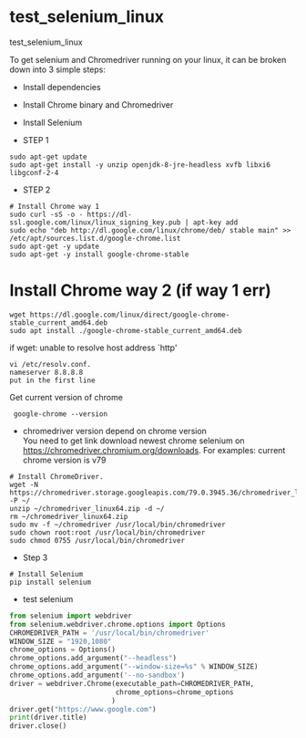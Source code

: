 # test_selenium_linux
test_selenium_linux

To get selenium and Chromedriver running on your linux, it can be broken down into 3 simple steps:
+ Install dependencies
+ Install Chrome binary and Chromedriver
+ Install Selenium

+ STEP 1
```
sudo apt-get update
sudo apt-get install -y unzip openjdk-8-jre-headless xvfb libxi6 libgconf-2-4
```

+ STEP 2
```
# Install Chrome way 1
sudo curl -sS -o - https://dl-ssl.google.com/linux/linux_signing_key.pub | apt-key add
sudo echo "deb http://dl.google.com/linux/chrome/deb/ stable main" >> /etc/apt/sources.list.d/google-chrome.list
sudo apt-get -y update
sudo apt-get -y install google-chrome-stable
```

# Install Chrome way 2 (if way 1 err)
```
wget https://dl.google.com/linux/direct/google-chrome-stable_current_amd64.deb
sudo apt install ./google-chrome-stable_current_amd64.deb
```
if wget: unable to resolve host address `http'
```
vi /etc/resolv.conf.
nameserver 8.8.8.8 
put in the first line
```



Get current version of chrome
```
 google-chrome --version
```

+ chromedriver version depend on chrome version <br>
You need to get link download newest chrome selenium on https://chromedriver.chromium.org/downloads. For examples: current chrome version is v79
```
# Install ChromeDriver.
wget -N https://chromedriver.storage.googleapis.com/79.0.3945.36/chromedriver_linux64.zip -P ~/
unzip ~/chromedriver_linux64.zip -d ~/
rm ~/chromedriver_linux64.zip
sudo mv -f ~/chromedriver /usr/local/bin/chromedriver
sudo chown root:root /usr/local/bin/chromedriver
sudo chmod 0755 /usr/local/bin/chromedriver
```

+ Step 3
```
# Install Selenium
pip install selenium
```

+ test selenium
```python
from selenium import webdriver
from selenium.webdriver.chrome.options import Options
CHROMEDRIVER_PATH = '/usr/local/bin/chromedriver'
WINDOW_SIZE = "1920,1080"
chrome_options = Options()
chrome_options.add_argument("--headless")
chrome_options.add_argument("--window-size=%s" % WINDOW_SIZE)
chrome_options.add_argument('--no-sandbox')
driver = webdriver.Chrome(executable_path=CHROMEDRIVER_PATH,
                          chrome_options=chrome_options
                         )
driver.get("https://www.google.com")
print(driver.title)
driver.close()
```

